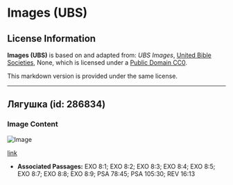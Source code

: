 # Images (UBS)

## License Information

**Images (UBS)** is based on and adapted from: _UBS Images_, [United Bible Societies](https://unitedbiblesocieties.org/), None, which is licensed under a [Public Domain CC0](https://creativecommons.org/public-domain/cc0/).

This markdown version is provided under the same license.



--------------------------------

## Лягушка (id: 286834)

### Image Content

![Image](https://cdn.aquifer.bible/aquifer-content/resources/Media/WEB-0247_frog.jpg)

[link](https://cdn.aquifer.bible/aquifer-content/resources/Media/WEB-0247_frog.jpg)

* **Associated Passages:** EXO 8:1; EXO 8:2; EXO 8:3; EXO 8:4; EXO 8:5; EXO 8:7; EXO 8:8; EXO 8:9; PSA 78:45; PSA 105:30; REV 16:13

